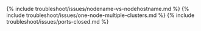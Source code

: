 {% include troubleshoot/issues/nodename-vs-nodehostname.md %}
{% include troubleshoot/issues/one-node-multiple-clusters.md %}
{% include troubleshoot/issues/ports-closed.md %}

